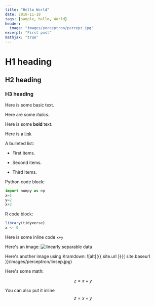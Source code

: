 ```yaml
---
title: "Hello World"
date: 2018-11-18
tags: [sample, hello, World]
header:
  image: "images/perceptron/percept.jpg"
excerpt: "First post"
mathjax: "true"
---
```


# H1 heading

## H2 heading

### H3 heading

Here is some basic text.

Here are some *italics*.

Here is some **bold** text.

Here is a [link](https://google.com)

A bulleted list:
* First items.
+ Second items.
- Third Items.

Python code block:
```python
import numpy as np
x=1
y=2
x+2

```

R code block:
```r
library(tidyverse)
x <- 0
```

Here is some inline code `x+y`


Here's an image:
<img src="{{ site.url }}{{ site.baseurl }}/images/perceptron/linsep.jpg" alt="linearly separable data">

Here's another image using Kramdown:
![alt]({{ site.url }}{{ site.baseurl }}/images/perceptron/linsep.jpg)

Here's some math:

$$z=x+y$$

You can also put it inline $$z=x+y$$
